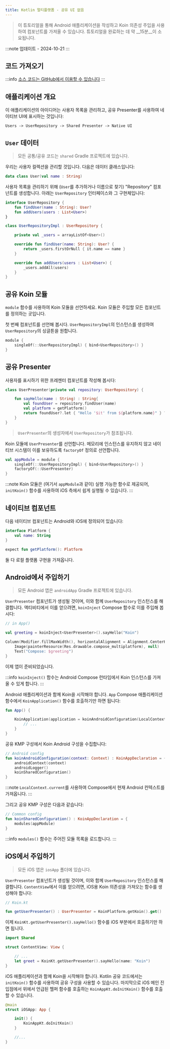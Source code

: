 ```yaml
---
title: Kotlin 멀티플랫폼 - 공유 UI 없음
---
```


> 이 튜토리얼을 통해 Android 애플리케이션을 작성하고 Koin 의존성 주입을 사용하여 컴포넌트를 가져올 수 있습니다.
> 튜토리얼을 완료하는 데 약 __15분__이 소요됩니다.

:::note
업데이트 - 2024-10-21
:::

## 코드 가져오기

:::info
[소스 코드는 GitHub에서 이용할 수 있습니다](https://github.com/InsertKoinIO/koin-getting-started/tree/main/KotlinMultiplatform)
:::

## 애플리케이션 개요

이 애플리케이션의 아이디어는 사용자 목록을 관리하고, 공유 Presenter를 사용하여 네이티브 UI에 표시하는 것입니다:

`Users -> UserRepository -> Shared Presenter -> Native UI`

## `User` 데이터

> 모든 공통/공유 코드는 `shared` Gradle 프로젝트에 있습니다.

우리는 사용자 컬렉션을 관리할 것입니다. 다음은 데이터 클래스입니다:

```kotlin
data class User(val name : String)
```

사용자 목록을 관리하기 위해 (`User`를 추가하거나 이름으로 찾기) "Repository" 컴포넌트를 생성합니다. 아래는 `UserRepository` 인터페이스와 그 구현체입니다:

```kotlin
interface UserRepository {
    fun findUser(name : String): User?
    fun addUsers(users : List<User>)
}

class UserRepositoryImpl : UserRepository {

    private val _users = arrayListOf<User>()

    override fun findUser(name: String): User? {
        return _users.firstOrNull { it.name == name }
    }

    override fun addUsers(users : List<User>) {
        _users.addAll(users)
    }
}
```

## 공유 Koin 모듈

`module` 함수를 사용하여 Koin 모듈을 선언하세요. Koin 모듈은 주입할 모든 컴포넌트를 정의하는 곳입니다.

첫 번째 컴포넌트를 선언해 봅시다. `UserRepositoryImpl`의 인스턴스를 생성하여 `UserRepository`의 싱글톤을 원합니다.

```kotlin
module {
    singleOf(::UserRepositoryImpl) { bind<UserRepository>() }
}
```

## 공유 Presenter

사용자를 표시하기 위한 프레젠터 컴포넌트를 작성해 봅시다:

```kotlin
class UserPresenter(private val repository: UserRepository) {

    fun sayHello(name : String) : String{
        val foundUser = repository.findUser(name)
        val platform = getPlatform()
        return foundUser?.let { "Hello '$it' from ${platform.name}" } ?: "User '$name' not found!"
    }
}
```

> `UserPresenter`의 생성자에서 `UserRepository`가 참조됩니다.

Koin 모듈에 `UserPresenter`를 선언합니다. 메모리에 인스턴스를 유지하지 않고 네이티브 시스템이 이를 보유하도록 `factoryOf` 정의로 선언합니다.

```kotlin
val appModule = module {
    singleOf(::UserRepositoryImpl) { bind<UserRepository>() }
    factoryOf(::UserPresenter)
}
```

:::note
Koin 모듈은 (여기서 `appModule`과 같이) 실행 가능한 함수로 제공되어, `initKoin()` 함수를 사용하여 iOS 측에서 쉽게 실행될 수 있습니다.
:::

## 네이티브 컴포넌트

다음 네이티브 컴포넌트는 Android와 iOS에 정의되어 있습니다:

```kotlin
interface Platform {
    val name: String
}

expect fun getPlatform(): Platform
```

둘 다 로컬 플랫폼 구현을 가져옵니다.

## Android에서 주입하기

> 모든 Android 앱은 `androidApp` Gradle 프로젝트에 있습니다.

`UserPresenter` 컴포넌트가 생성될 것이며, 이와 함께 `UserRepository` 인스턴스를 해결합니다. 액티비티에서 이를 얻으려면, `koinInject` Compose 함수로 이를 주입해 봅시다:

```kotlin
// in App()

val greeting = koinInject<UserPresenter>().sayHello("Koin")

Column(Modifier.fillMaxWidth(), horizontalAlignment = Alignment.CenterHorizontally) {
    Image(painterResource(Res.drawable.compose_multiplatform), null)
    Text("Compose: $greeting")
}
```

이제 앱이 준비되었습니다.

:::info
`koinInject()` 함수는 Android Compose 런타임에서 Koin 인스턴스를 가져올 수 있게 합니다.
:::

Android 애플리케이션과 함께 Koin을 시작해야 합니다. `App` Compose 애플리케이션 함수에서 `KoinApplication()` 함수를 호출하기만 하면 됩니다:

```kotlin
fun App() {

    KoinApplication(application = koinAndroidConfiguration(LocalContext.current)){
        // ...
    }
}
```

공유 KMP 구성에서 Koin Android 구성을 수집합니다:

```kotlin
// Android config
fun koinAndroidConfiguration(context: Context) : KoinAppDeclaration = {
    androidContext(context)
    androidLogger()
    koinSharedConfiguration()
}
```

:::note
`LocalContext.current`를 사용하여 Compose에서 현재 Android 컨텍스트를 가져옵니다.
:::

그리고 공유 KMP 구성은 다음과 같습니다:

```kotlin
// Common config
fun koinSharedConfiguration() : KoinAppDeclaration = {
    modules(appModule)
}
```

:::info
`modules()` 함수는 주어진 모듈 목록을 로드합니다.
:::

## iOS에서 주입하기

> 모든 iOS 앱은 `iosApp` 폴더에 있습니다.

`UserPresenter` 컴포넌트가 생성될 것이며, 이와 함께 `UserRepository` 인스턴스를 해결합니다. `ContentView`에서 이를 얻으려면, iOS용 Koin 의존성을 가져오는 함수를 생성해야 합니다:

```kotlin
// Koin.kt

fun getUserPresenter() : UserPresenter = KoinPlatform.getKoin().get()
```

이제 `KoinKt.getUserPresenter().sayHello()` 함수를 iOS 부분에서 호출하기만 하면 됩니다.

```swift
import Shared

struct ContentView: View {

    // ...
    let greet = KoinKt.getUserPresenter().sayHello(name: "Koin")
}
```

iOS 애플리케이션과 함께 Koin을 시작해야 합니다. Kotlin 공유 코드에서는 `initKoin()` 함수를 사용하여 공유 구성을 사용할 수 있습니다. 마지막으로 iOS 메인 진입점에서 위에서 언급된 헬퍼 함수를 호출하는 `KoinAppKt.doInitKoin()` 함수를 호출할 수 있습니다.

```swift
@main
struct iOSApp: App {

    init() {
        KoinAppKt.doInitKoin()
    }

    //...
}